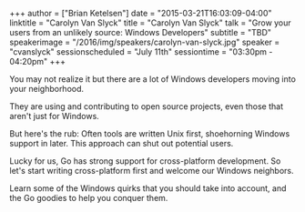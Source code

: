 +++
author = ["Brian Ketelsen"]
date = "2015-03-21T16:03:09-04:00"
linktitle = "Carolyn Van Slyck"
title = "Carolyn Van Slyck"
talk = "Grow your users from an unlikely source: Windows Developers"
subtitle = "TBD"
speakerimage = "/2016/img/speakers/carolyn-van-slyck.jpg"
speaker = "cvanslyck"
sessionscheduled = "July 11th"
sessiontime = "03:30pm - 04:20pm"
+++

You may not realize it but there are a lot of Windows developers moving into your neighborhood.

They are using and contributing to open source projects, even those that aren't just for Windows.

But here's the rub: Often tools are written Unix first, shoehorning Windows support in later. This approach can shut out potential users.

Lucky for us, Go has strong support for cross-platform development. So let's start writing cross-platform first and welcome our Windows neighbors.

Learn some of the Windows quirks that you should take into account, and the Go goodies to help you conquer them.
